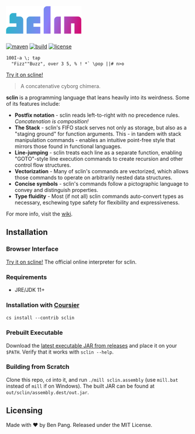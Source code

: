 # ![sclin](./logo.svg)

[![maven](https://img.shields.io/maven-central/v/io.github.molarmanful/sclin_3?style=flat-square)](https://central.sonatype.dev/artifact/io.github.molarmanful/sclin_3)
[![build](https://img.shields.io/github/actions/workflow/status/molarmanful/sclin/release.yml?style=flat-square)](https://github.com/molarmanful/sclin/actions)
[![license](https://img.shields.io/github/license/molarmanful/sclin?style=flat-square)](./LICENSE)

```
100I-a \; tap
  "Fizz""Buzz", over 3 5, % ! *` \pop ||# n>o
```

[Try it on scline!](https://scline.fly.dev/##H4sIAAY3AWUCAzM0MPS0S1SIsVYoSSzgUlBQcsusqlJScioFkjoK.WWpRQrGCqY6CqoKigpaCQoppQUKMQX5BQo1ygp5dvkAKdsWfD4AAAA#)

> A concatenative cyborg chimera.

**sclin** is a programming language that leans heavily into its weirdness. Some of its features include:

- **Postfix notation** - sclin reads left-to-right with no precedence rules. *Concatenation is composition!*
- **The Stack** - sclin's FIFO stack serves not only as storage, but also as a "staging ground" for function arguments. This - in tandem with stack manipulation commands - enables an intuitive point-free style that mirrors those found in functional languages.
- **Line-jumping** - sclin treats each line as a separate function, enabling "GOTO"-style line execution commands to create recursion and other control flow structures.
- **Vectorization** - Many of sclin's commands are vectorized, which allows those commands to operate on arbitrarily nested data structures.
- **Concise symbols** - sclin's commands follow a pictographic language to convey and distinguish properties.
- **Type fluidity** - Most (if not all) sclin commands auto-convert types as necessary, eschewing type safety for flexibility and expressiveness.

For more info, visit the [wiki](https://github.com/molarmanful/sclin/wiki).

## Installation

### Browser Interface

[Try it on scline!](https://scline.fly.dev) The official online interpreter for sclin.

### Requirements

- JRE/JDK 11+

### Installation with [Coursier](https://get-coursier.io)

```
cs install --contrib sclin
```

### Prebuilt Executable

Download the [latest executable JAR from releases](https://github.com/molarmanful/sclin/releases) and place it on your `$PATH`. Verify that it works with `sclin --help`.

### Building from Scratch

Clone this repo, `cd` into it, and run `./mill sclin.assembly` (use `mill.bat` instead of `mill` if on Windows). The built JAR can be found at `out/sclin/assembly.dest/out.jar`.

## Licensing

Made with ♥ by Ben Pang. Released under the MIT License.